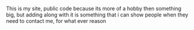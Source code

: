 This is my site, public code because its more of a hobby then something big, but adding along with it is something that i can show people when they need to contact me, for what ever reason

